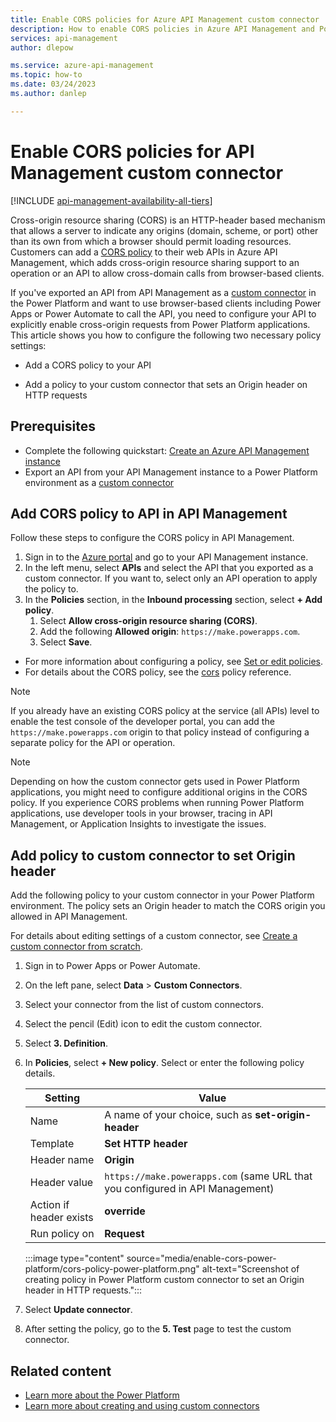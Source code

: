 ```yaml
---
title: Enable CORS policies for Azure API Management custom connector 
description: How to enable CORS policies in Azure API Management and Power Platform to test and use a custom connector from Power Platform applications.
services: api-management
author: dlepow

ms.service: azure-api-management
ms.topic: how-to
ms.date: 03/24/2023
ms.author: danlep

---
```

# Enable CORS policies for API Management custom connector 

[!INCLUDE [api-management-availability-all-tiers](../../includes/api-management-availability-all-tiers.md)]

Cross-origin resource sharing (CORS) is an HTTP-header based mechanism that allows a server to indicate any origins (domain, scheme, or port) other than its own from which a browser should permit loading resources. Customers can add a [CORS policy](cors-policy.md) to their web APIs in Azure API Management, which adds cross-origin resource sharing support to an operation or an API to allow cross-domain calls from browser-based clients.

If you've exported an API from API Management as a [custom connector](export-api-power-platform.md) in the Power Platform and want to use browser-based clients including Power Apps or Power Automate to call the API, you need to configure your API to explicitly enable cross-origin requests from Power Platform applications. This article shows you how to configure the following two necessary policy settings:

* Add a CORS policy to your API

* Add a policy to your custom connector that sets an Origin header on HTTP requests

## Prerequisites 

+ Complete the following quickstart: [Create an Azure API Management instance](get-started-create-service-instance.md)
+ Export an API from your API Management instance to a Power Platform environment as a [custom connector](export-api-power-platform.md)

## Add CORS policy to API in API Management

Follow these steps to configure the CORS policy in API Management.

1. Sign in to the [Azure portal](https://portal.azure.com) and go to your API Management instance.
1. In the left menu, select **APIs** and select the API that you exported as a custom connector. If you want to, select only an API operation to apply the policy to.
1. In the **Policies** section, in the **Inbound processing** section, select **+ Add policy**.
    1. Select **Allow cross-origin resource sharing (CORS)**.
    1. Add the following **Allowed origin**: `https://make.powerapps.com`.
    1. Select **Save**.

* For more information about configuring a policy, see [Set or edit policies](set-edit-policies.md).
* For details about the CORS policy, see the [cors](cors-policy.md) policy reference.

> [!NOTE]
> If you already have an existing CORS policy at the service (all APIs) level to enable the test console of the developer portal, you can add the `https://make.powerapps.com` origin to that policy instead of configuring a separate policy for the API or operation. 

> [!NOTE]
> Depending on how the custom connector gets used in Power Platform applications, you might need to configure additional origins in the CORS policy. If you experience CORS problems when running Power Platform applications, use developer tools in your browser, tracing in API Management, or Application Insights to investigate the issues.


## Add policy to custom connector to set Origin header

Add the following policy to your custom connector in your Power Platform environment. The policy sets an Origin header to match the CORS origin you allowed in API Management.

For details about editing settings of a custom connector, see [Create a custom connector from scratch](/connectors/custom-connectors/define-blank).

1. Sign in to Power Apps or Power Automate.
1. On the left pane, select **Data** > **Custom Connectors**. 
1. Select your connector from the list of custom connectors.
1. Select the pencil (Edit) icon to edit the custom connector. 
1. Select **3. Definition**.
1. In **Policies**, select **+ New policy**. Select or enter the following policy details.

    
    |Setting  |Value  |
    |---------|---------|
    |Name     |  A name of your choice, such as **set-origin-header**       |
    |Template     | **Set HTTP header**  |
    |Header name     | **Origin**        |
    |Header value     |    `https://make.powerapps.com` (same URL that you configured in API Management)     |
    |Action if header exists     |  **override**        |
    |Run policy on     |  **Request**        |

    :::image type="content" source="media/enable-cors-power-platform/cors-policy-power-platform.png" alt-text="Screenshot of creating policy in Power Platform custom connector to set an Origin header in HTTP requests.":::

1. Select **Update connector**.

1. After setting the policy, go to the **5. Test** page to test the custom connector.

## Related content

* [Learn more about the Power Platform](https://powerplatform.microsoft.com/)
* [Learn more about creating and using custom connectors](/connectors/custom-connectors/)
